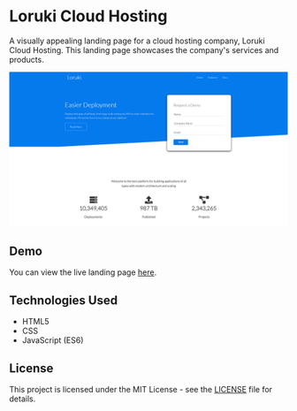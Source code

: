 # Loruki Cloud Hosting

A visually appealing landing page for a cloud hosting company, Loruki Cloud Hosting. This landing page showcases the company's services and products.

![Loruki Cloud Hosting Preview](https://github.com/somayehva/Loruki/blob/main/Loruki.png)

## Demo

You can view the live landing page [here](http://somayeh.me/loruki/).

## Technologies Used

- HTML5
- CSS
- JavaScript (ES6)

## License

This project is licensed under the MIT License - see the [LICENSE](LICENSE) file for details.
